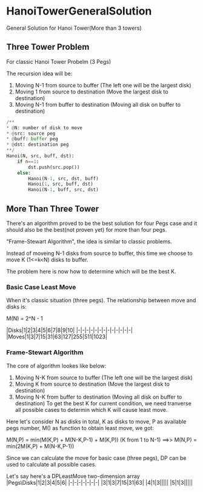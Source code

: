 # HanoiTowerGeneralSolution
General Solution for Hanoi Tower(More than 3 towers)

## Three Tower Problem
For classic Hanoi Tower Probelm (3 Pegs)

The recursion idea will be:

1. Moving N-1 from source to buffer (The left one will be the largest disk)
2. Moving 1 from source to destination (Move the largest disk to destination)
3. Moving N-1 from buffer to destination (Moving all disk on buffer to destination)

```Python
/**
* @N: number of disk to move
* @src: source peg
* @buff: buffer peg
* @dst: destination peg
**/
Hanoi(N, src, buff, dst):
    if n==1:
        dst.push(src.pop())
    else:
        Hanoi(N-1, src, dst, buff)
        Hanoi(1, src, buff, dst)
        Hanoi(N-1, buff, src, dst)
```

## More Than Three Tower
There's an algorithm proved to be the best solution for four Pegs case and it should also be the best(not proven yet) for more than four pegs.

"Frame-Stewart Algorithm", the idea is similar to classic problems.

Instead of moveing N-1 disks from source to buffer, this time we choose to move K (1<=k<N) disks to buffer.

The problem here is now how to determine which will be the best K.

### Basic Case Least Move
When it's classic situation (three pegs). The relationship between move and disks is:

M(N) = 2^N - 1

|Disks|1|2|3|4|5|6|7|8|9|10|
|-|-|-|-|-|-|-|-|-|-|-|-|-|
|Moves|1|3|7|15|31|63|127|255|511|1023|

### Frame-Stewart Algorithm
The core of algorithm lookes like below: 
1. Moving N-K from source to buffer (The left one will be the largest disk)
2. Moving K from source to destination (Move the largest disk to destination)
3. Moving N-K from buffer to destination (Moving all disk on buffer to destination)
To get the best K for current condition, we need tranverse all possible cases to determin which K will cause least move.

Here let's consider N as disks in total,  K as disks to move, P as available pegs number, M() as function to obtain least move, we got:

M(N,P) = min(M(K,P) + M(N-K,P-1) + M(K,P)) (K from 1 to N-1)  ==>>   M(N,P) = min(2M(K,P) + M(N-K,P-1))

Since we can calculate the move for basic case (three pegs), DP can be used to calculate all possible cases.

Let's say here's a DPLeastMove two-dimension array
|Pegs\Disks|1|2|3|4|5|6|
|-|-|-|-|-|-|-|
|3|1|3|7|15|31|63|
|4|1|3|||||
|5|1|3|||||
